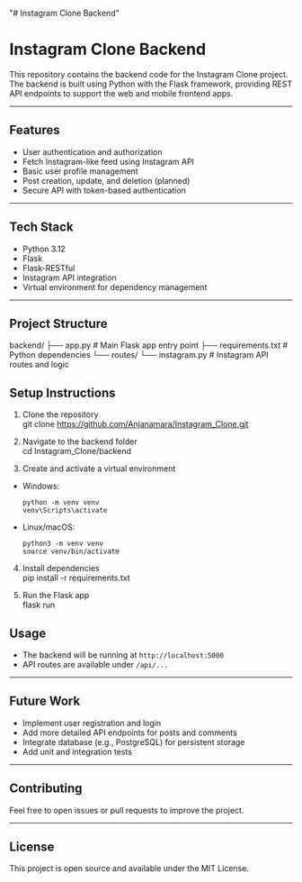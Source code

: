 "# Instagram Clone Backend"

# Instagram Clone Backend

This repository contains the backend code for the Instagram Clone project.  
The backend is built using Python with the Flask framework, providing REST API endpoints to support the web and mobile frontend apps.

---

## Features

- User authentication and authorization
- Fetch Instagram-like feed using Instagram API
- Basic user profile management
- Post creation, update, and deletion (planned)
- Secure API with token-based authentication

---

## Tech Stack

- Python 3.12
- Flask
- Flask-RESTful
- Instagram API integration
- Virtual environment for dependency management

---

## Project Structure

backend/
├── app.py # Main Flask app entry point
├── requirements.txt # Python dependencies
└── routes/
└── instagram.py # Instagram API routes and logic

## Setup Instructions

1. Clone the repository  
   git clone https://github.com/Anjanamara/Instagram_Clone.git

2. Navigate to the backend folder  
   cd Instagram_Clone/backend

3. Create and activate a virtual environment

- Windows:
  ```
  python -m venv venv
  venv\Scripts\activate
  ```
- Linux/macOS:
  ```
  python3 -m venv venv
  source venv/bin/activate
  ```

4. Install dependencies  
   pip install -r requirements.txt

5. Run the Flask app  
   flask run

## Usage

- The backend will be running at `http://localhost:5000`
- API routes are available under `/api/...`

---

## Future Work

- Implement user registration and login
- Add more detailed API endpoints for posts and comments
- Integrate database (e.g., PostgreSQL) for persistent storage
- Add unit and integration tests

---

## Contributing

Feel free to open issues or pull requests to improve the project.

---

## License

This project is open source and available under the MIT License.
